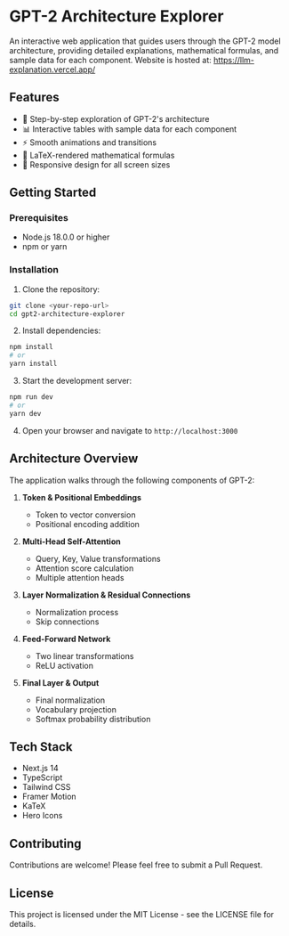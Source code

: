 # GPT-2 Architecture Explorer

An interactive web application that guides users through the GPT-2 model architecture, providing detailed explanations, mathematical formulas, and sample data for each component.
Website is hosted at: https://llm-explanation.vercel.app/

## Features

- 🎯 Step-by-step exploration of GPT-2's architecture
- 📊 Interactive tables with sample data for each component
- ⚡ Smooth animations and transitions
- 📐 LaTeX-rendered mathematical formulas
- 📱 Responsive design for all screen sizes

## Getting Started

### Prerequisites

- Node.js 18.0.0 or higher
- npm or yarn

### Installation

1. Clone the repository:
```bash
git clone <your-repo-url>
cd gpt2-architecture-explorer
```

2. Install dependencies:
```bash
npm install
# or
yarn install
```

3. Start the development server:
```bash
npm run dev
# or
yarn dev
```

4. Open your browser and navigate to `http://localhost:3000`

## Architecture Overview

The application walks through the following components of GPT-2:

1. **Token & Positional Embeddings**
   - Token to vector conversion
   - Positional encoding addition

2. **Multi-Head Self-Attention**
   - Query, Key, Value transformations
   - Attention score calculation
   - Multiple attention heads

3. **Layer Normalization & Residual Connections**
   - Normalization process
   - Skip connections

4. **Feed-Forward Network**
   - Two linear transformations
   - ReLU activation

5. **Final Layer & Output**
   - Final normalization
   - Vocabulary projection
   - Softmax probability distribution

## Tech Stack

- Next.js 14
- TypeScript
- Tailwind CSS
- Framer Motion
- KaTeX
- Hero Icons

## Contributing

Contributions are welcome! Please feel free to submit a Pull Request.

## License

This project is licensed under the MIT License - see the LICENSE file for details.
